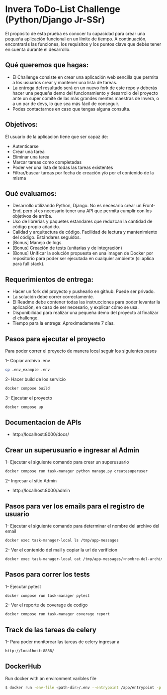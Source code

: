 # Invera ToDo-List Challenge (Python/Django Jr-SSr)

El propósito de esta prueba es conocer tu capacidad para crear una pequeña aplicación funcional en un límite de tiempo. A continuación, encontrarás las funciones, los requisitos y los puntos clave que debés tener en cuenta durante el desarrollo.

## Qué queremos que hagas:

- El Challenge consiste en crear una aplicación web sencilla que permita a los usuarios crear y mantener una lista de tareas.
- La entrega del resultado será en un nuevo fork de este repo y deberás hacer una pequeña demo del funcionamiento y desarrollo del proyecto ante un super comité de las más grandes mentes maestras de Invera, o a un par de devs, lo que sea más fácil de conseguir.
- Podes contactarnos en caso que tengas alguna consulta.

## Objetivos:

El usuario de la aplicación tiene que ser capaz de:

- Autenticarse
- Crear una tarea
- Eliminar una tarea
- Marcar tareas como completadas
- Poder ver una lista de todas las tareas existentes
- Filtrar/buscar tareas por fecha de creación y/o por el contenido de la misma

## Qué evaluamos:

- Desarrollo utilizando Python, Django. No es necesario crear un Front-End, pero sí es necesario tener una API que permita cumplir con los objetivos de arriba.
- Uso de librerías y paquetes estandares que reduzcan la cantidad de código propio añadido.
- Calidad y arquitectura de código. Facilidad de lectura y mantenimiento del código. Estándares seguidos.
- [Bonus] Manejo de logs.
- [Bonus] Creación de tests (unitarias y de integración)
- [Bonus] Unificar la solución propuesta en una imagen de Docker por repositorio para poder ser ejecutada en cualquier ambiente (si aplica para full stack).

## Requerimientos de entrega:

- Hacer un fork del proyecto y pushearlo en github. Puede ser privado.
- La solución debe correr correctamente.
- El Readme debe contener todas las instrucciones para poder levantar la aplicación, en caso de ser necesario, y explicar cómo se usa.
- Disponibilidad para realizar una pequeña demo del proyecto al finalizar el challenge.
- Tiempo para la entrega: Aproximadamente 7 días.


## Pasos para ejecutar el proyecto
Para poder correr el proyecto de manera local seguir los siguientes pasos

1- Copiar archivo .env
```sh
cp .env_example .env
```
2- Hacer build de los servicio
```sh
docker compose build
```
3- Ejecutar el proyecto
```sh
docker compose up
```
## Documentacion de APIs
- http://localhost:8000/docs/

## Crear un superusuario e ingresar al Admin
1- Ejecutar el siguiente comando para crear un superusuario
```sh
docker compose run task-manager python manage.py createsuperuser
```
2- Ingresar al sitio Admin
- http://localhost:8000/admin
## Pasos para ver los emails para el registro de usuario
1- Ejecutar el siguiente comando para determinar el nombre del archivo del email
```sh
docker exec task-manager-local ls /tmp/app-messages
```
2- Ver el contenido del mail y copiar la url de verificion
```sh
docker exec task-manager-local cat /tmp/app-messages/<nombre-del-archivo>
```
## Pasos para correr los tests
1- Ejecutar pytest
```sh
docker compose run task-manager pytest
```
2- Ver el reporte de coverage de codigo
```sh
docker compose run task-manager coverage report
```
## Track de las tareas de celery
1- Para poder monitorear las tareas de celery ingresar a
```sh
http://localhost:8888/
```
## DockerHub
Run docker with an environment varibles file
```sh
$ docker run -env-file <path-dir>/.env --entrypoint /app/entrypoint -p 8000:8000 mikerg/invera-challenge-docker
```

